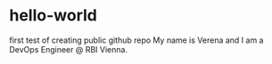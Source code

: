 # hello-world
first test of creating public github repo
My name is Verena and I am a DevOps Engineer @ RBI Vienna.
